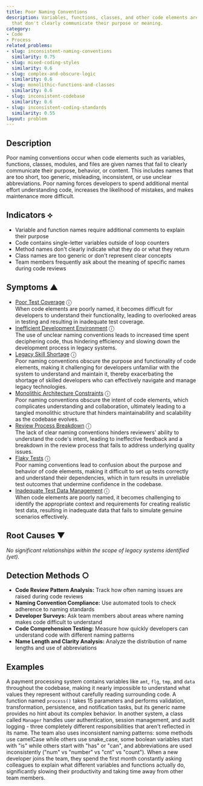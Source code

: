 ```yaml
---
title: Poor Naming Conventions
description: Variables, functions, classes, and other code elements are named in ways
  that don't clearly communicate their purpose or meaning.
category:
- Code
- Process
related_problems:
- slug: inconsistent-naming-conventions
  similarity: 0.75
- slug: mixed-coding-styles
  similarity: 0.6
- slug: complex-and-obscure-logic
  similarity: 0.6
- slug: monolithic-functions-and-classes
  similarity: 0.6
- slug: inconsistent-codebase
  similarity: 0.6
- slug: inconsistent-coding-standards
  similarity: 0.55
layout: problem
---
```


## Description

Poor naming conventions occur when code elements such as variables, functions, classes, modules, and files are given names that fail to clearly communicate their purpose, behavior, or content. This includes names that are too short, too generic, misleading, inconsistent, or use unclear abbreviations. Poor naming forces developers to spend additional mental effort understanding code, increases the likelihood of mistakes, and makes maintenance more difficult.

## Indicators ⟡

- Variable and function names require additional comments to explain their purpose
- Code contains single-letter variables outside of loop counters
- Method names don't clearly indicate what they do or what they return
- Class names are too generic or don't represent clear concepts
- Team members frequently ask about the meaning of specific names during code reviews

## Symptoms ▲
- [Poor Test Coverage](poor-test-coverage.md) <span class="info-tooltip" title="Confidence: 0.480, Strength: 0.696">ⓘ</span>
<br/>  When code elements are poorly named, it becomes difficult for developers to understand their functionality, leading to overlooked areas in testing and resulting in inadequate test coverage.
- [Inefficient Development Environment](inefficient-development-environment.md) <span class="info-tooltip" title="Confidence: 0.470, Strength: 0.754">ⓘ</span>
<br/>  The use of unclear naming conventions leads to increased time spent deciphering code, thus hindering efficiency and slowing down the development process in legacy systems.
- [Legacy Skill Shortage](legacy-skill-shortage.md) <span class="info-tooltip" title="Confidence: 0.446, Strength: 0.705">ⓘ</span>
<br/>  Poor naming conventions obscure the purpose and functionality of code elements, making it challenging for developers unfamiliar with the system to understand and maintain it, thereby exacerbating the shortage of skilled developers who can effectively navigate and manage legacy technologies.
- [Monolithic Architecture Constraints](monolithic-architecture-constraints.md) <span class="info-tooltip" title="Confidence: 0.421, Strength: 0.784">ⓘ</span>
<br/>  Poor naming conventions obscure the intent of code elements, which complicates understanding and collaboration, ultimately leading to a tangled monolithic structure that hinders maintainability and scalability as the codebase evolves.
- [Review Process Breakdown](review-process-breakdown.md) <span class="info-tooltip" title="Confidence: 0.400, Strength: 0.641">ⓘ</span>
<br/>  The lack of clear naming conventions hinders reviewers' ability to understand the code's intent, leading to ineffective feedback and a breakdown in the review process that fails to address underlying quality issues.
- [Flaky Tests](flaky-tests.md) <span class="info-tooltip" title="Confidence: 0.390, Strength: 0.751">ⓘ</span>
<br/>  Poor naming conventions lead to confusion about the purpose and behavior of code elements, making it difficult to set up tests correctly and understand their dependencies, which in turn results in unreliable test outcomes that undermine confidence in the codebase.
- [Inadequate Test Data Management](inadequate-test-data-management.md) <span class="info-tooltip" title="Confidence: 0.300, Strength: 0.754">ⓘ</span>
<br/>  When code elements are poorly named, it becomes challenging to identify the appropriate context and requirements for creating realistic test data, resulting in inadequate data that fails to simulate genuine scenarios effectively.

## Root Causes ▼

*No significant relationships within the scope of legacy systems identified (yet).*

## Detection Methods ○

- **Code Review Pattern Analysis:** Track how often naming issues are raised during code reviews
- **Naming Convention Compliance:** Use automated tools to check adherence to naming standards
- **Developer Surveys:** Ask team members about areas where naming makes code difficult to understand
- **Code Comprehension Testing:** Measure how quickly developers can understand code with different naming patterns
- **Name Length and Clarity Analysis:** Analyze the distribution of name lengths and use of abbreviations

## Examples

A payment processing system contains variables like `amt`, `flg`, `tmp`, and `data` throughout the codebase, making it nearly impossible to understand what values they represent without carefully reading surrounding code. A function named `process()` takes 15 parameters and performs validation, transformation, persistence, and notification tasks, but its generic name provides no hint about its complex behavior. In another system, a class called `Manager` handles user authentication, session management, and audit logging - three completely different responsibilities that aren't reflected in its name. The team also uses inconsistent naming patterns: some methods use camelCase while others use snake_case, some boolean variables start with "is" while others start with "has" or "can", and abbreviations are used inconsistently ("num" vs "number" vs "cnt" vs "count"). When a new developer joins the team, they spend the first month constantly asking colleagues to explain what different variables and functions actually do, significantly slowing their productivity and taking time away from other team members.
